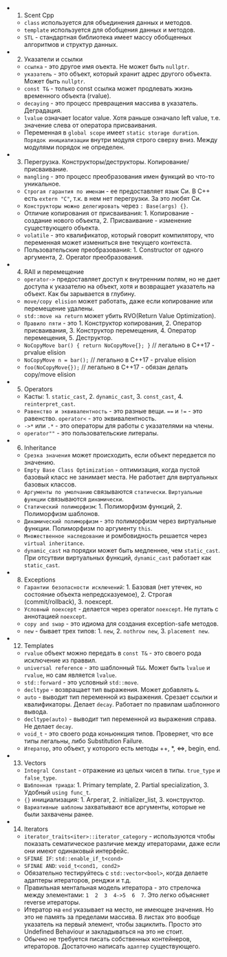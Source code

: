 - 01. Scent Cpp
  - `class` используется для объединения данных и методов.
  - `template` используется для обобщения данных и методов.
  - `STL` - стандартная библиотека имеет массу обобщенных алгоритмов и структур данных.
- 02. Указатели и ссылки
  - `ссылка` - это другое имя оъекта. Не может быть `nullptr`.
  - `указатель` - это объект, который хранит адрес другого объекта. Может быть `nullptr`.
  - `const T&` - только const ссылка может продлевать жизнь временного объекта (rvalue).
  - `decaying` - это процесс превращения массива в указатель. Деградация.
  - `lvalue` означает locator value. Хотя раньше означало left value, т.е. значение слева от оператора присваивания.
  - Переменная в `global scope`  имеет `static storage duration`. `Порядок инициализации` внутри модуля строго сверху вниз. Между модулями порядок не определен.
- 03. Перегрузка. Конструкторы/деструкторы. Копирование/присваивание.
  - `mangling` - это процесс преобразования имен функций во что-то уникальное.
  - `Строгая гарантия по именам` - ее предоставляет язык Си. В С++ есть `extern "C"`, т.к. в нем нет перегрузки. За это любят Си.
  - `Конструкторы можно делегировать` через `: Base(args) {}`.
  - Отличие копирования от присваивания: 1. Копирование - создание нового объекта, 2. Присваивание - изменение существующего объекта.
  - `volatile` - это квалификатор, который говорит компилятору, что переменная может измениться вне текущего контекста.
  - Пользовательские преобразования: 1. Constructor от одного аргумента, 2. Operator преобразования.
- 04. RAII и перемещение
  - `operator->` предоставляет доступ к внутренним полям, но не дает доступа к указателю на объект, хотя и возвращает указатель на объект. Как бы зарывается в глубину.
  - `move/copy elision` может работать, даже если копирование или перемещение удалены.
  - `std::move на return` может убить RVO(Return Value Optimization).
  - `Правило пяти` - это 1. Конструктор копирования, 2. Оператор присваивания, 3. Конструктор перемещения, 4. Оператор перемещения, 5. Деструктор.
  - `NoCopyMove bar() { return NoCopyMove{}; }` // легально в C++17 - prvalue elision
  - `NoCopyMove n = bar();` // легально в C++17 - prvalue elision
  - `foo(NoCopyMove{});` // легально в C++17 - обязан делать copy/move elision
- 05. Operators
  - Касты: 1. `static_cast`, 2. `dynamic_cast`, 3. `const_cast`, 4. `reinterpret_cast`.
  - `Равенство и эквивалентность` - это разные вещи. `==` и `!=` - это равенство. `operator<` - это эквивалентность.
  - `->*` или `.*` - это операторы для работы с указателями на члены.
  - `operator""` - это пользовательские литералы.
- 06. Inheritance
  - `Срезка значения` может происходить, если объект передается по значению.
  - `Empty Base Class Optimization` - оптимизация, когда пустой базовый класс не занимает места. Не работает для виртуальных базовых классов.
  - `Аргументы по умолчанию` связываются `статически`. `Виртуальные функции` связываются `динамически`.
  - `Статический полиморфизм`: 1. Полиморфизм функций, 2. Полиморфизм шаблонов.
  - `Динамический полиморфизм` - это полиморфизм через виртуальные функции. Полиморфизм по аргументу `this`.
  - `Множественное наследование` и ромбовидность решается через `virtual inheritance`.
  - `dynamic_cast` на порядки может быть медленнее, чем `static_cast`. При отсутвии виртуальных функций, `dynamic_cast` работает как `static_cast`.
- 08. Exceptions
  - `Гарантии безопасности исключений`: 1. Базовая (нет утечек, но состояние объекта непредсказуемое), 2. Строгая (commit/rollback), 3. noexcept.
  - `Условный noexcept` - делается через operator `noexcept`. Не путать с аннотацией `noexcept`.
  - `copy and swap` - это идиома для создания exception-safe методов.
  - `new` - бывает трех типов: 1. `new`, 2. `nothrow new`, 3. `placement new`.
- 12. Templates
  - `rvalue` объект можно передать в `const T&` - это своего рода исключение из праввил.
  - `universal reference` - это шаблонный `T&&`. Может быть `lvalue` и `rvalue`, но сам является `lvalue`.
  - `std::forward` - это условный `std::move`.
  - `decltype` - возвращает тип выражения. Может добавлять `&`.
  - `auto` - выводит тип переменной из выражения. Срезает ссылки и квалификаторы. Делает `decay`. Работает по правилам шаблонного вывода.
  - `decltype(auto)` - выводит тип переменной из выражения справа. Не делает `decay`.
  - `void_t` - это своего рода коньюнкция типов. Проверяет, что все типы легальны, либо Substitution Failure.
  - `Итератор`, это объект, у которого есть методы ++, *, <=>, begin, end.
- 13. Vectors
  - `Integral Constant` - отражение из целых чисел в типы. `true_type` и `false_type`.
  - `Шаблонная триада`: 1. Primary template, 2. Partial specialization, 3. Удобный `using func_t`.
  - `{}` инициализация: 1. Агрегат, 2. initializer_list, 3. конструктор.
  - `Вариативные шаблоны` захватывают все аргументы, которые не были захвачены ранее.
- 14. Iterators
  - `iterator_traits<iter>::iterator_category` - используются чтобы показать сематическое различие между итераторами, даже если они имеют одинаковый интерфейс.
  - `SFINAE IF`: `std::enable_if_t<cond>`
  - `SFINAE AND`: `void_t<cond1, cond2>`
  - Обязательно тестируйтесь c `std::vector<bool>`, когда делаете адаптеры итераторов, ренджи и т.д.
  - Правильная ментальная модель итератора - это стрелочка между элементами: `1  2  3  4->5  6  7`. Это легко объясняет reverse итераторы.
  - Итератор на `end` указывает на место, не имеющее значения. Но это не память за пределами массива. В листах это вообще указатель на первый элемент, чтобы зациклить. Просто это Undefined Behaviour и закладываться на это не стоит.
  - Обычно не требуется писать собственных контейнеров, итераторов. Достаточно написать `адаптер` существующего.
